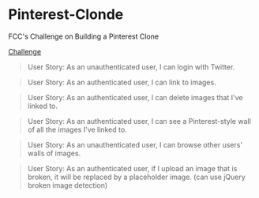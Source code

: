# Pinterest-Clonde
FCC's Challenge on Building a Pinterest Clone

[Challenge](https://www.freecodecamp.com/challenges/build-a-pinterest-clone)


>User Story: As an unauthenticated user, I can login with Twitter.

>User Story: As an authenticated user, I can link to images.

>User Story: As an authenticated user, I can delete images that I've linked to.

>User Story: As an authenticated user, I can see a Pinterest-style wall of all the images I've linked to.

>User Story: As an unauthenticated user, I can browse other users' walls of images.

>User Story: As an authenticated user, if I upload an image that is broken, it will be replaced by a placeholder image. (can use jQuery broken image detection)
